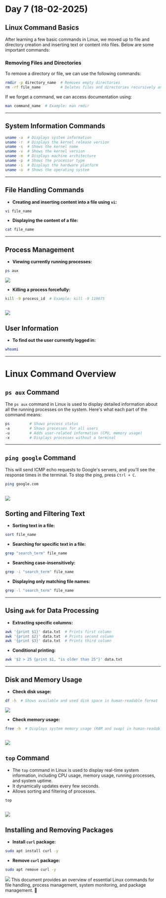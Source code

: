 # Day 7 (18-02-2025)

## Linux Command Basics

After learning a few basic commands in Linux, we moved up to file and directory creation and inserting text or content into files. Below are some important commands:

### Removing Files and Directories

To remove a directory or file, we can use the following commands:
```sh
rmdir -p directory_name  # Removes empty directories
rm -rf file_name         # Deletes files and directories recursively and forcefully
```

If we forget a command, we can access documentation using:
```sh
man command_name  # Example: man rmdir
```

---

## System Information Commands
```sh
uname -a  # Displays system information
uname -r  # Displays the kernel release version
uname -s  # Shows the kernel name
uname -v  # Shows the kernel version
uname -m  # Displays machine architecture
uname -p  # Shows the processor type
uname -i  # Displays the hardware platform
uname -o  # Shows the operating system
```

---

## File Handling Commands

- **Creating and inserting content into a file using `vi`:**
```sh
vi file_name
```

- **Displaying the content of a file:**
```sh
cat file_name
```

---

## Process Management

- **Viewing currently running processes:**
```sh
ps aux
```

![](https://github.com/vaibhavvenkatM/documentation/blob/main/Images/29.png)

- **Killing a process forcefully:**
```sh
kill -9 process_id  # Example: kill -9 119675
```

![](https://github.com/vaibhavvenkatM/documentation/blob/main/Images/6.png)
---

## User Information

- **To find out the user currently logged in:**
```sh
whoami
```

---

# Linux Command Overview

## `ps aux` Command

The `ps aux` command in Linux is used to display detailed information about all the running processes on the system. Here's what each part of the command means:
```sh
ps         # Shows process status
-a         # Shows processes for all users
-u         # Adds user-related information (CPU, memory usage)
-x         # Displays processes without a terminal
```

---

## `ping google` Command

This will send ICMP echo requests to Google's servers, and you'll see the response times in the terminal. To stop the ping, press `Ctrl + C`.
```sh
ping google.com
```
![](https://github.com/vaibhavvenkatM/documentation/blob/main/Images/30.png)
---

## Sorting and Filtering Text

- **Sorting text in a file:**
```sh
sort file_name
```

- **Searching for specific text in a file:**
```sh
grep "search_term" file_name
```

- **Searching case-insensitively:**
```sh
grep -i "search_term" file_name
```

- **Displaying only matching file names:**
```sh
grep -l "search_term" file_name
```

---

## Using `awk` for Data Processing

- **Extracting specific columns:**
```sh
awk '{print $1}' data.txt  # Prints first column
awk '{print $2}' data.txt  # Prints second column
awk '{print $3}' data.txt  # Prints third column
```

- **Conditional printing:**
```sh
awk '$2 > 25 {print $1, "is older than 25"}' data.txt
```

---

## Disk and Memory Usage

- **Check disk usage:**
```sh
df -h  # Shows available and used disk space in human-readable format
```
![](https://github.com/vaibhavvenkatM/documentation/blob/main/Images/8.png)
- **Check memory usage:**
```sh
free -h  # Displays system memory usage (RAM and swap) in human-readable format
```
![](https://github.com/vaibhavvenkatM/documentation/blob/main/Images/28.png)
---

## `top` Command

- The `top` command in Linux is used to display real-time system information, including CPU usage, memory usage, running processes, and system uptime.
- It dynamically updates every few seconds.
- Allows sorting and filtering of processes.
```sh
top
```
![](https://github.com/vaibhavvenkatM/documentation/blob/main/Images/9.png)
---

## Installing and Removing Packages

- **Install `curl` package:**
```sh
sudo apt install curl -y
```
- **Remove `curl` package:**
```sh
sudo apt remove curl -y
```
![](https://github.com/vaibhavvenkatM/documentation/blob/main/Images/10.png)
This document provides an overview of essential Linux commands for file handling, process management, system monitoring, and package management. 🚀

